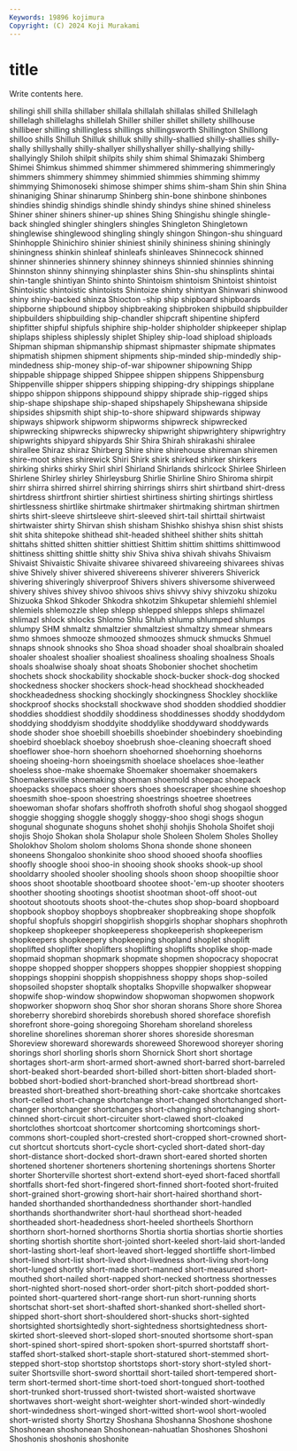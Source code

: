 ```yaml
---
Keywords: 19896 kojimura
Copyright: (C) 2024 Koji Murakami
---
```


# title

Write contents here.



shilingi shill shilla shillaber shillala shillalah shillalas shilled
Shillelagh shillelagh shillelaghs shillelah Shiller shiller shillet shillety shillhouse shillibeer
shilling shillingless shillings shillingsworth Shillington Shillong shilloo shills Shilluh Shilluk
shilluk shilly shilly-shallied shilly-shallies shilly-shally shillyshally shilly-shallyer shillyshallyer shilly-shallying shilly-shallyingly
Shiloh shilpit shilpits shily shim shimal Shimazaki Shimberg Shimei Shimkus
shimmed shimmer shimmered shimmering shimmeringly shimmers shimmery shimmey shimmied shimmies
shimming shimmy shimmying Shimonoseki shimose shimper shims shim-sham Shin shin
Shina shinaniging Shinar shinarump Shinberg shin-bone shinbone shinbones shindies shindig
shindigs shindle shindy shindys shine shined shineless Shiner shiner shiners
shiner-up shines Shing Shingishu shingle shingle-back shingled shingler shinglers shingles
Shingleton Shingletown shinglewise shinglewood shingling shingly shingon Shingon-shu shinguard Shinhopple
Shinichiro shinier shiniest shinily shininess shining shiningly shiningness shinkin shinleaf
shinleafs shinleaves Shinnecock shinned shinner shinneries shinnery shinney shinneys shinnied
shinnies shinning Shinnston shinny shinnying shinplaster shins Shin-shu shinsplints shintai
shin-tangle shintiyan Shinto shinto Shintoism shintoism Shintoist shintoist Shintoistic shintoistic
shintoists Shintoize shinty shintyan Shinwari shinwood shiny shiny-backed shinza Shiocton
-ship ship shipboard shipboards shipborne shipbound shipboy shipbreaking shipbroken shipbuild
shipbuilder shipbuilders shipbuilding ship-chandler shipcraft shipentine shipferd shipfitter shipful shipfuls
shiphire ship-holder shipholder shipkeeper shiplap shiplaps shipless shiplessly shiplet Shipley
ship-load shipload shiploads Shipman shipman shipmanship shipmast shipmaster shipmate shipmates
shipmatish shipmen shipment shipments ship-minded ship-mindedly ship-mindedness ship-money ship-of-war shipowner
shipowning Shipp shippable shippage shipped Shippee shippen shippens Shippensburg Shippenville
shipper shippers shipping shipping-dry shippings shipplane shippo shippon shippons shippound
shippy shiprade ship-rigged ships ship-shape shipshape ship-shaped shipshapely Shipshewana shipside
shipsides shipsmith shipt ship-to-shore shipward shipwards shipway shipways shipwork shipworm
shipworms shipwreck shipwrecked shipwrecking shipwrecks shipwrecky shipwright shipwrightery shipwrightry shipwrights
shipyard shipyards Shir Shira Shirah shirakashi shiralee shirallee Shiraz shiraz
Shirberg Shire shire shirehouse shireman shiremen shire-moot shires shirewick Shiri
Shirk shirk shirked shirker shirkers shirking shirks shirky Shirl shirl
Shirland Shirlands shirlcock Shirlee Shirleen Shirlene Shirley shirley Shirleysburg Shirlie
Shirline Shiro Shiroma shirpit shirr shirra shirred shirrel shirring shirrings
shirrs shirt shirtband shirt-dress shirtdress shirtfront shirtier shirtiest shirtiness shirting
shirtings shirtless shirtlessness shirtlike shirtmake shirtmaker shirtmaking shirtman shirtmen shirts
shirt-sleeve shirtsleeve shirt-sleeved shirt-tail shirttail shirtwaist shirtwaister shirty Shirvan shish
shisham Shishko shishya shisn shist shists shit shita shitepoke shithead
shit-headed shitheel shither shits shittah shittahs shitted shitten shittier shittiest
Shittim shittim shittims shittimwood shittiness shitting shittle shitty shiv Shiva
shiva shivah shivahs Shivaism Shivaist Shivaistic Shivaite shivaree shivareed shivareeing
shivarees shivas shive Shively shiver shivered shivereens shiverer shiverers Shiverick
shivering shiveringly shiverproof Shivers shivers shiversome shiverweed shivery shives shivey
shivoo shivoos shivs shivvy shivy shivzoku shizoku Shizuoka Shkod Shkoder
Shkodra shkotzim Shkupetar shlemiehl shlemiel shlemiels shlemozzle shlep shlepp shlepped
shlepps shleps shlimazel shlimazl shlock shlocks Shlomo Shlu Shluh shlump
shlumped shlumps shlumpy SHM shmaltz shmaltzier shmaltziest shmaltzy shmear shmears
shmo shmoes shmooze shmoozed shmoozes shmuck shmucks Shmuel shnaps shnook
shnooks sho Shoa shoad shoader shoal shoalbrain shoaled shoaler shoalest
shoalier shoaliest shoaliness shoaling shoalness Shoals shoals shoalwise shoaly shoat
shoats Shobonier shochet shochetim shochets shock shockability shockable shock-bucker shock-dog
shocked shockedness shocker shockers shock-head shockhead shockheaded shockheadedness shocking shockingly
shockingness Shockley shocklike shockproof shocks shockstall shockwave shod shodden shoddied
shoddier shoddies shoddiest shoddily shoddiness shoddinesses shoddy shoddydom shoddying shoddyism
shoddyite shoddylike shoddyward shoddywards shode shoder shoe shoebill shoebills shoebinder
shoebindery shoebinding shoebird shoeblack shoeboy shoebrush shoe-cleaning shoecraft shoed shoeflower
shoe-horn shoehorn shoehorned shoehorning shoehorns shoeing shoeing-horn shoeingsmith shoelace shoelaces
shoe-leather shoeless shoe-make shoemake Shoemaker shoemaker shoemakers Shoemakersville shoemaking shoeman
shoemold shoepac shoepack shoepacks shoepacs shoer shoers shoes shoescraper shoeshine
shoeshop shoesmith shoe-spoon shoestring shoestrings shoetree shoetrees shoewoman shofar shofars
shoffroth shofroth shoful shog shogaol shogged shoggie shogging shoggle shoggly
shoggy-shoo shogi shogs shogun shogunal shogunate shoguns shohet shohji shohjis
Shohola Shoifet shoji shojis Shojo Shokan shola Sholapur shole Sholeen
Sholem Sholes Sholley Sholokhov Sholom sholom sholoms Shona shonde shone
shoneen shoneens Shongaloo shonkinite shoo shood shooed shoofa shooflies shoofly
shoogle shooi shoo-in shooing shook shooks shook-up shool shooldarry shooled
shooler shooling shools shoon shoop shoopiltie shoor shoos shoot shootable
shootboard shootee shoot-'em-up shooter shooters shoother shooting shootings shootist shootman
shoot-off shoot-out shootout shootouts shoots shoot-the-chutes shop shop-board shopboard shopbook
shopboy shopboys shopbreaker shopbreaking shope shopfolk shopful shopfuls shopgirl shopgirlish
shopgirls shophar shophars shophroth shopkeep shopkeeper shopkeeperess shopkeeperish shopkeeperism shopkeepers
shopkeepery shopkeeping shopland shoplet shoplift shoplifted shoplifter shoplifters shoplifting shoplifts
shoplike shop-made shopmaid shopman shopmark shopmate shopmen shopocracy shopocrat shoppe
shopped shopper shoppers shoppes shoppier shoppiest shopping shoppings shoppini shoppish
shoppishness shoppy shops shop-soiled shopsoiled shopster shoptalk shoptalks Shopville shopwalker
shopwear shopwife shop-window shopwindow shopwoman shopwomen shopwork shopworker shopworn shoq
Shor shor shoran shorans Shore shore Shorea shoreberry shorebird shorebirds
shorebush shored shoreface shorefish shorefront shore-going shoregoing Shoreham shoreland shoreless
shoreline shorelines shoreman shorer shores shoreside shoresman Shoreview shoreward shorewards
shoreweed Shorewood shoreyer shoring shorings shorl shorling shorls shorn Shornick
Short short shortage shortages short-arm short-armed short-awned short-barred short-barreled short-beaked
short-bearded short-billed short-bitten short-bladed short-bobbed short-bodied short-branched short-bread shortbread short-breasted
short-breathed short-breathing short-cake shortcake shortcakes short-celled short-change shortchange short-changed shortchanged
short-changer shortchanger shortchanges short-changing shortchanging short-chinned short-circuit short-circuiter short-clawed short-cloaked
shortclothes shortcoat shortcomer shortcoming shortcomings short-commons short-coupled short-crested short-cropped short-crowned
short-cut shortcut shortcuts short-cycle short-cycled short-dated short-day short-distance short-docked short-drawn
short-eared shorted shorten shortened shortener shorteners shortening shortenings shortens Shorter
shorter Shorterville shortest short-extend short-eyed short-faced shortfall shortfalls short-fed short-fingered
short-finned short-footed short-fruited short-grained short-growing short-hair short-haired shorthand short-handed shorthanded
shorthandedness shorthander short-handled shorthands shorthandwriter short-haul shorthead short-headed shortheaded short-headedness
short-heeled shortheels Shorthorn shorthorn short-horned shorthorns Shortia shortia shortias shortie
shorties shorting shortish shortite short-jointed short-keeled short-laid short-landed short-lasting short-leaf
short-leaved short-legged shortliffe short-limbed short-lined short-list short-lived short-livedness short-living short-long
short-lunged shortly short-made short-manned short-measured short-mouthed short-nailed short-napped short-necked shortness
shortnesses short-nighted short-nosed short-order short-pitch short-podded short-pointed short-quartered short-range short-run
short-running shorts shortschat short-set short-shafted short-shanked short-shelled short-shipped short-short short-shouldered
short-shucks short-sighted shortsighted shortsightedly short-sightedness shortsightedness short-skirted short-sleeved short-sloped short-snouted
shortsome short-span short-spined short-spired short-spoken short-spurred shortstaff short-staffed short-stalked short-staple
short-statured short-stemmed short-stepped short-stop shortstop shortstops short-story short-styled short-suiter Shortsville
short-sword shorttail short-tailed short-tempered short-term short-termed short-time short-toed short-tongued short-toothed
short-trunked short-trussed short-twisted short-waisted shortwave shortwaves short-weight short-weighter short-winded short-windedly
short-windedness short-winged short-witted short-wool short-wooled short-wristed shorty Shortzy Shoshana Shoshanna
Shoshone shoshone Shoshonean shoshonean Shoshonean-nahuatlan Shoshones Shoshoni Shoshonis shoshonis shoshonite
